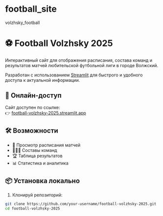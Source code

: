 # football_site
volzhsky_football
# ⚽ Football Volzhsky 2025

Интерактивный сайт для отображения расписания, состава команд и результатов матчей любительской футбольной лиги в городе Волжский.

Разработан с использованием [Streamlit](https://streamlit.io/) для быстрого и удобного доступа к актуальной информации.

## 🚀 Онлайн-доступ

Сайт доступен по ссылке:  
👉 [football-volzhsky-2025.streamlit.app](https://football-volzhsky-2025.streamlit.app)

## 🛠️ Возможности

- 📅 Просмотр расписания матчей
- 🧑‍🤝‍🧑 Составы команд
- 🏆 Таблица результатов
- 📊 Статистика и аналитика

## 📦 Установка локально

1. Клонируй репозиторий:

```bash
git clone https://github.com/your-username/football-volzhsky-2025.git
cd football-volzhsky-2025
